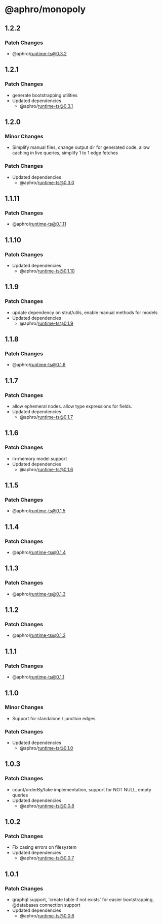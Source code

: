 # @aphro/monopoly

## 1.2.2

### Patch Changes

- @aphro/runtime-ts@0.3.2

## 1.2.1

### Patch Changes

- generate bootstrapping utilities
- Updated dependencies
  - @aphro/runtime-ts@0.3.1

## 1.2.0

### Minor Changes

- Simplify manual files, change output dir for generated code, allow caching in live queries, simplify 1 to 1 edge fetches

### Patch Changes

- Updated dependencies
  - @aphro/runtime-ts@0.3.0

## 1.1.11

### Patch Changes

- @aphro/runtime-ts@0.1.11

## 1.1.10

### Patch Changes

- Updated dependencies
  - @aphro/runtime-ts@0.1.10

## 1.1.9

### Patch Changes

- update dependency on strut/utils, enable manual methods for models
- Updated dependencies
  - @aphro/runtime-ts@0.1.9

## 1.1.8

### Patch Changes

- @aphro/runtime-ts@0.1.8

## 1.1.7

### Patch Changes

- allow ephemeral nodes. allow type expressions for fields.
- Updated dependencies
  - @aphro/runtime-ts@0.1.7

## 1.1.6

### Patch Changes

- in-memory model support
- Updated dependencies
  - @aphro/runtime-ts@0.1.6

## 1.1.5

### Patch Changes

- @aphro/runtime-ts@0.1.5

## 1.1.4

### Patch Changes

- @aphro/runtime-ts@0.1.4

## 1.1.3

### Patch Changes

- @aphro/runtime-ts@0.1.3

## 1.1.2

### Patch Changes

- @aphro/runtime-ts@0.1.2

## 1.1.1

### Patch Changes

- @aphro/runtime-ts@0.1.1

## 1.1.0

### Minor Changes

- Support for standalone / junction edges

### Patch Changes

- Updated dependencies
  - @aphro/runtime-ts@0.1.0

## 1.0.3

### Patch Changes

- count/orderBy/take implementation, support for NOT NULL, empty queries
- Updated dependencies
  - @aphro/runtime-ts@0.0.8

## 1.0.2

### Patch Changes

- Fix casing errors on filesystem
- Updated dependencies
  - @aphro/runtime-ts@0.0.7

## 1.0.1

### Patch Changes

- graphql support, 'create table if not exists' for easier bootstrapping, @databases connection support
- Updated dependencies
  - @aphro/runtime-ts@0.0.6
